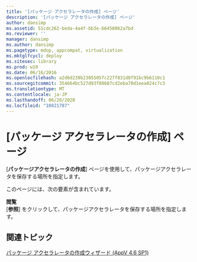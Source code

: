 ```yaml
---
title: '[パッケージ アクセラレータの作成] ページ'
description: '[パッケージ アクセラレータの作成] ページ'
author: dansimp
ms.assetid: 51cdc262-beda-4a4f-bb3e-66458062a7bd
ms.reviewer: ''
manager: dansimp
ms.author: dansimp
ms.pagetype: mdop, appcompat, virtualization
ms.mktglfcycl: deploy
ms.sitesec: library
ms.prod: w10
ms.date: 06/16/2016
ms.openlocfilehash: a2d6d239b2305505fc227f831d0f91bc9b6110c1
ms.sourcegitcommit: 354664bc527d93f80687cd2eba70d1eea024c7c3
ms.translationtype: MT
ms.contentlocale: ja-JP
ms.lasthandoff: 06/26/2020
ms.locfileid: "10821787"
---
```

# [パッケージ アクセラレータの作成] ページ


[**パッケージアクセラレータの作成**] ページを使用して、パッケージアクセラレータを保存する場所を指定します。

このページには、次の要素が含まれています。

<a href="" id="browse"></a>**閲覧**  
[**参照**] をクリックして、パッケージアクセラレータを保存する場所を指定します。

## 関連トピック


[パッケージ アクセラレータの作成ウィザード (AppV 4.6 SP1)](create-package-accelerator-wizard--appv-46-sp1-.md)

 

 





